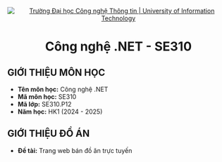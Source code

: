 <p align="center">
  <a href="https://www.uit.edu.vn/" title="Trường Đại học Công nghệ Thông tin" style="border: none;">
    <img src="https://i.imgur.com/WmMnSRt.png" alt="Trường Đại học Công nghệ Thông tin | University of Information Technology">
  </a>
</p>

<h1 align="center"><b>Công nghệ .NET - SE310</b></h1>

## GIỚI THIỆU MÔN HỌC

-   **Tên môn học:** Công nghệ .NET
-   **Mã môn học:** SE310
-   **Mã lớp:** SE310.P12
-   **Năm học:** HK1 (2024 - 2025)

## GIỚI THIỆU ĐỒ ÁN

-   **Đề tài:** Trang web bán đồ ăn trực tuyến
